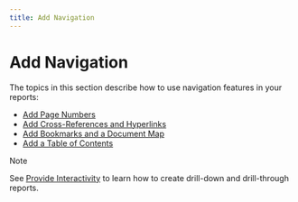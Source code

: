 ```yaml
---
title: Add Navigation
---
```

# Add Navigation

The topics in this section describe how to use navigation features in your reports:

* [Add Page Numbers](add-navigation\add-page-numbers.md)
* [Add Cross-References and Hyperlinks](add-navigation\add-cross-references-and-hyperlinks.md)
* [Add Bookmarks and a Document Map](add-navigation\add-bookmarks-and-a-document-map.md)
* [Add a Table of Contents](add-navigation\add-a-table-of-contents.md)

> [!Note]
> See [Provide Interactivity](provide-interactivity.md) to learn how to create drill-down and drill-through reports.